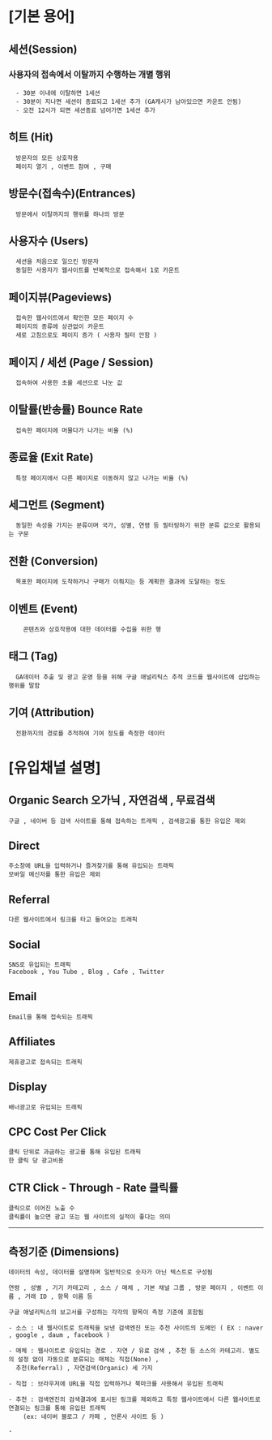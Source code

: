 # [기본 용어]
  ## 세션(Session)
  ### 사용자의 접속에서 이탈까지 수행하는 개별 행위
      - 30분 이내에 이탈하면 1세션
      - 30분이 지나면 세션이 종료되고 1세션 추가 (GA캐시가 남아있으면 카운트 안됨)
      - 오전 12시가 되면 세션종료 넘어가면 1세션 추가 

  ## 히트 (Hit)
      방문자의 모든 상호작용 
      페이지 열기 , 이벤트 참여 , 구매 

  ## 방문수(접속수)(Entrances)
      방문에서 이탈까지의 행위를 하나의 방문 

  ## 사용자수 (Users)
      세션을 처음으로 일으킨 방문자
      동일한 사용자가 웹사이트를 반복적으로 접속해서 1로 카운트 

  ## 페이지뷰(Pageviews)
      접속한 웹사이트에서 확인한 모든 페이지 수
      페이지의 종류에 상관없이 카운트
      새로 고침으로도 페이지 증가 ( 사용자 필터 안함 ) 

  ## 페이지 / 세션 (Page / Session)
      접속하여 사용한 초를 세션으로 나눈 값 

  ## 이탈률(반송률) Bounce Rate 
      접속한 페이지에 머물다가 나가는 비율 (%) 

  ## 종료율 (Exit Rate) 
      특정 페이지에서 다른 페이지로 이동하지 않고 나가는 비율 (%)

  ## 세그먼트 (Segment)
      동일한 속성을 가지는 분류이며 국가, 성별, 연령 등 필터링하기 위한 분류 값으로 활용되는 구문 

  ## 전환 (Conversion)
      목표한 페이지에 도착하거나 구매가 이뤄지는 등 계획한 결과에 도달하는 정도 

  ## 이벤트 (Event)
        콘텐츠와 상호작용에 대한 데이터를 수집을 위한 행

  ## 태그 (Tag) 
      GA데이터 추출 및 광고 운영 등을 위해 구글 애널리틱스 추적 코드를 웹사이트에 삽입하는 행위를 말함 

  ## 기여 (Attribution)
      전환까지의 경로를 추적하여 기여 정도를 측정한 데이터 

# [유입채널 설명]

  ## Organic Search 오가닉 , 자연검색 , 무료검색 
    구글 , 네이버 등 검색 사이트를 통해 접속하는 트래픽 , 검색광고를 통한 유입은 제외 

  ## Direct
    주소창에 URL을 입력하거나 즐겨찾기를 통해 유입되는 트래픽 
    모바일 메신저를 통한 유입은 제외

  ## Referral 
    다른 웹사이트에서 링크를 타고 들어오는 트래픽 

  ## Social 
    SNS로 유입되는 트래픽 
    Facebook , You Tube , Blog , Cafe , Twitter 

  ## Email 
    Email을 통해 접속되는 트래픽 

  ## Affiliates 
    제휴광고로 접속되는 트래픽 

  ## Display 
    배너광고로 유입되는 트래픽 

  ## CPC Cost Per Click 
    클릭 단위로 과금하는 광고를 통해 유입된 트래픽 
    한 클릭 당 광고비용 

  ## CTR Click - Through - Rate 클릭률 
    클릭으로 이어진 노출 수
    클릭률이 높으면 광고 또는 웹 사이트의 실적이 좋다는 의미 

---

## 측정기준 (Dimensions)
    데이터의 속성, 데이터를 설명하며 일반적으로 숫자가 아닌 텍스트로 구성됨 

    연령 , 성별 , 기기 카테고리 , 소스 / 매체 , 기본 채널 그룹 , 방문 페이지 , 이벤트 이름 , 거래 ID , 항목 이름 등 
    
    구글 애널리틱스의 보고서를 구성하는 각각의 항목이 측정 기준에 포함됨 

    - 소스 : 내 웹사이트로 트래픽을 보낸 검색엔진 또는 추천 사이트의 도메인 ( EX : naver , google , daum , facebook ) 

    - 매체 : 웹사이트로 유입되는 경로 . 자연 / 유료 검색 , 추천 등 소스의 카테고리. 별도의 설정 없이 자동으로 분류되는 매체는 직접(None) , 
      추천(Referral) , 자연검색(Organic) 세 가지 

    - 직접 : 브라우저에 URL을 직접 입력하거나 북마크를 사용해서 유입된 트래픽 

    - 추천 : 검색엔진의 검색결과에 표시된 링크를 제외하고 특정 웹사이트에서 다른 웹사이트로 연결되는 링크를 통해 유입된 트래픽 
        (ex: 네이버 블로그 / 카페 , 언론사 사이트 등 ) 

    - 
